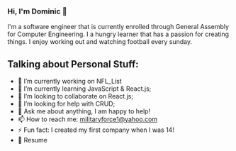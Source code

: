 ### Hi, I'm Dominic 👋


I'm a software engineer that is currently enrolled through General Assembly for Computer Engineering. I a hungry learner that has a passion for creating things. I enjoy working out and watching football every sunday.

## Talking about Personal Stuff:

- 🔭 I’m currently working on NFL_List
- 🌱 I’m currently learning JavaScript & React.js;
- 👯 I’m looking to collaborate on React.js;
- 🤔 I’m looking for help with CRUD;
- 💬 Ask me about anything, I am happy to help!
- 📫 How to reach me: militaryforce1@yahoo.com
- ⚡ Fun fact: I created my first company when I was 14!
- 📝 Resume


